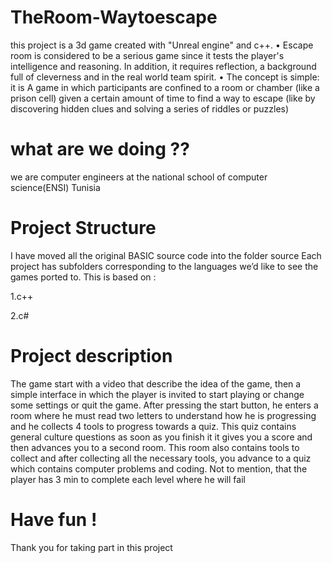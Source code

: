 # TheRoom-Waytoescape
this project is a 3d game created with "Unreal engine" and c++. • Escape room is considered to be a serious game since it tests the player's intelligence and reasoning. In addition, it requires reflection, a background full of cleverness and in the real world team spirit. • The concept is simple: it is A game in which participants are confined to a room or chamber (like a prison cell) given a certain amount of time to find a way to escape (like by discovering hidden clues and solving a series of riddles or puzzles)
# what are we doing ?? 
we are computer engineers at the national school of computer science(ENSI) Tunisia
# Project Structure 
I have moved all the original BASIC source code into the folder source
Each project has subfolders corresponding to the languages we’d like to see the games ported to. This is based on :

1.c++

2.c#
# Project description
The game start with a video that describe the idea of ​​the game, then a simple interface in which the player is invited to start playing or change some settings or quit the game. After pressing the start button, he enters a room where he must read two letters to understand how he is progressing and he collects 4 tools to progress towards a quiz. This quiz contains general culture questions as soon as you finish it it gives you a score and then advances you to a second room. This room also contains tools to collect and after collecting all the necessary tools, you advance to a quiz which contains computer problems and coding. Not to mention, that the player has 3 min to complete each level where he will fail
# Have fun !
Thank you for taking part in this project 

